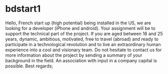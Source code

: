 # bdstart1
Hello,  French start up (high potential) being installed in the US, we are looking for a developer (iPhone and android).  Your assignment will be to support the technical part of the project.  If you are aged between 18 and 25 years, dynamic, ambitious, motivated, free to travel (abroad) and ready to participate in a technological revolution and to live an extraordinary human experience into a cool and visionary team.  Do not hesitate to contact us for more information about the project by sending a summary of your background in the field.  An association with input in a company capital is possible.  Best regards;
